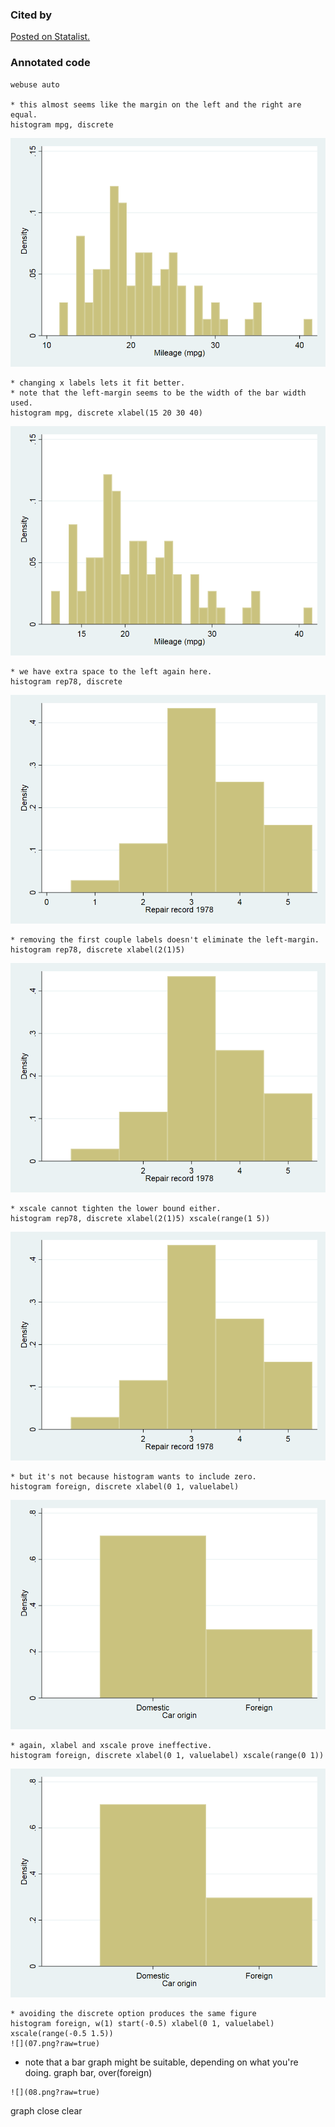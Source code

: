 ### Cited by

[Posted on Statalist.](https://www.statalist.org/forums/forum/general-stata-discussion/general/1463756-histogram-unequal-margins-question-where-the-bars-begin-on-the-left?p=1709960#post1709960)

### Annotated code

```
webuse auto

* this almost seems like the margin on the left and the right are equal.
histogram mpg, discrete
```
![](00.png?raw=true)

```
* changing x labels lets it fit better.
* note that the left-margin seems to be the width of the bar width used.
histogram mpg, discrete xlabel(15 20 30 40)
```
![](01.png?raw=true)

```
* we have extra space to the left again here.
histogram rep78, discrete
```
![](02.png?raw=true)

```
* removing the first couple labels doesn't eliminate the left-margin.
histogram rep78, discrete xlabel(2(1)5)
```
![](03.png?raw=true)

```
* xscale cannot tighten the lower bound either.
histogram rep78, discrete xlabel(2(1)5) xscale(range(1 5))
```
![](04.png?raw=true)
```
* but it's not because histogram wants to include zero.
histogram foreign, discrete xlabel(0 1, valuelabel)
```
![](05.png?raw=true)

```
* again, xlabel and xscale prove ineffective.
histogram foreign, discrete xlabel(0 1, valuelabel) xscale(range(0 1))
```
![](06.png?raw=true)

```
* avoiding the discrete option produces the same figure
histogram foreign, w(1) start(-0.5) xlabel(0 1, valuelabel) xscale(range(-0.5 1.5))
![](07.png?raw=true)

```
* note that a bar graph might be suitable, depending on what you're doing.
graph bar, over(foreign)
```
![](08.png?raw=true)

```
graph close
clear
```

